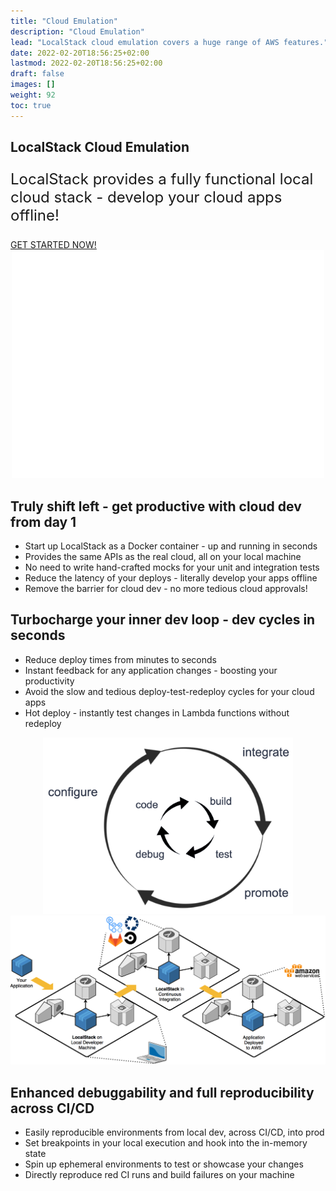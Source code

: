 ```yaml
---
title: "Cloud Emulation"
description: "Cloud Emulation"
lead: "LocalStack cloud emulation covers a huge range of AWS features."
date: 2022-02-20T18:56:25+02:00
lastmod: 2022-02-20T18:56:25+02:00
draft: false
images: []
weight: 92
toc: true
---
```

<section class="section section-sm bg-gradient-dark ">
    <div class="container pb-7 pt-9 pt-sm-7">
      <div class="row justify-content-center align-items-center text-white">
        <h1 class="text-center m-0 pt-5">LocalStack Cloud Emulation</h1>
        <p class="text-center mt-4 mb-n6" style="font-size: 1.5rem"> 
                    LocalStack provides a fully functional local cloud stack - develop your cloud apps offline!
        </p>
      </div>
    </div>
    <div class="row justify-content-center text-center">
        <div class="col-12">
            <a href="https://docs.localstack.cloud/get-started" class="btn btn-primary btn-lg mb-9">
                    GET STARTED NOW!
            </a>
        </div>
    </div>
</section>
<section class="section section-sm pb-15">
    <div class="container overlay-card mt-n8">
        <div class="row mb-5 mt-5">
            <div class="col" style="text-align: center">
                <img src="awslocal.svg" class="img-fluid" style="width: 500px"/>
            </div>
            <div class="col">
                <h2 class="h1">Truly shift left - get productive with cloud dev from day 1</h2>
                <ul>
                    <li>Start up LocalStack as a Docker container - up and running in seconds</li>
                    <li>Provides the same APIs as the real cloud, all on your local machine</li>
                    <li>No need to write hand-crafted mocks for your unit and integration tests</li>
                    <li>Reduce the latency of your deploys - literally develop your apps offline</li>
                    <li>Remove the barrier for cloud dev - no more tedious cloud approvals!</li>
                </ul>
            </div>
        </div>
    </div>
</section>
<section class="section section-md bg-gradient-dark">
    <div class="container overlay-card mt-n13">
        <div class="row mb-5">
            <div class="col">
                <h2 class="h1">Turbocharge your inner dev loop - dev cycles in seconds</h2>
                <ul>
                    <li>Reduce deploy times from minutes to seconds</li>
                    <li>Instant feedback for any application changes - boosting your productivity</li>
                    <li>Avoid the slow and tedious deploy-test-redeploy cycles for your cloud apps</li>
                    <li>Hot deploy - instantly test changes in Lambda functions without redeploy</li>
                </ul>
            </div>
            <div class="col" style="text-align: center">
                <img src="devloops.png" class="img-fluid shadow" style="width: 400px"/>
            </div>
        </div>
    </div>
    <div class="container overlay-card mt-7">
        <div class="row mb-5 mt-5">
            <div class="col">
                <img src="e2e-flow.png" class="img-fluid shadow" style="background-color: #dde"/>
            </div>
            <div class="col">
                <h2 class="h1">Enhanced debuggability and full reproducibility across CI/CD</h2>
                <ul>
                    <li>Easily reproducible environments from local dev, across CI/CD, into prod</li>
                    <li>Set breakpoints in your local execution and hook into the in-memory state</li>
                    <li>Spin up ephemeral environments to test or showcase your changes</li>
                    <li>Directly reproduce red CI runs and build failures on your machine</li>
                </ul>
            </div>
        </div>
    </div>
</section>
